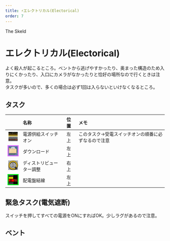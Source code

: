 ```yaml
---
title: ⚡エレクトリカル(Electorical)
order: 7
---
```


<ImageCard height='auto' width='auto' src="../../assets/map_sk_base.png">
    The Skeld
</ImageCard>

# エレクトリカル(Electorical)
よく殺人が起こるところ。ベントから逃げやすかったり、奥まった構造のため入りにくかったり、入口にカメラがなかったりと恰好の場所なので行くときは注意。  
タスクが多いので、多くの場合は必ず1回は入らないといけなくなるところ。

## タスク
| | 名称 | 位置 | メモ |
| :-- | :-- | :-- | :-- |
| ![](../../assets/task_ele_power.png) | 電源供給スイッチオン | 左上 | このタスク->受電スイッチオンの順番に必ずなるので注意 |
| ![](../../assets/task_dl_up.png) | ダウンロード | 左上 |  |
| ![](../../assets/task_ele_ring.png) | ディストリビューター調整 | 右上 |  |
| ![](../../assets/task_line2.png) | 配電盤結線 | 左上 |  |

## 緊急タスク(電気遮断)
スイッチを押してすべての電源をONにすればOK。少しラグがあるので注意。

<Layout>
<div>
<ImageCard height='auto' width='auto' src="../../assets/task_ele2.png" />
</div>
<div>
<ImageCard height='auto' width='auto' src="../../assets/task_ele.png" />
</div>
</Layout>

## ベント
